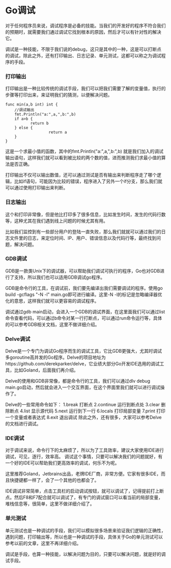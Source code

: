 # Go调试
对于任何程序员来说，调试程序是必备的技能。当我们的开发好的程序不符合我们的预期时，就需要我们通过调试它找到根本的原因，然后才可以有针对性的解决它。

调试是一种技能，不限于我们说的debug，这只是其中的一种，这是可以打断点的调试，除此之外，还有打印输出、日志记录、单元测试，这都可以称之为调试程序的手段。

### 打印输出

打印输出是一种比较传统的调试手段，我们可以把我们需要了解的变量值，执行的步骤等打印出来，来证明我们的猜测，以便解决问题。
~~~
func min(a,b int) int {
    //调试输出
    fmt.Println("a:",a,",b:",b)    
    if a>b { 
           return b
    } else {
                   return a
    }
}
~~~
这是一个求最小值的函数，其中的fmt.Println("a:",a,",b:",b) 就是我们加入的调试输出语句，这样我们就可以看到被比较的两个数的值，进而推测我们求最小值的算法是否正确。

打印输出不仅可以输出数值，还可以通过测试是否有输出来判断程序走了哪个逻辑，比如if语句，可能因为比较的错误，程序进入了另外一个if分支，那么我们就可以通过使用打印输出来判断。

### 日志输出
这个和打印非常像，但是他比打印多了很多信息，比如发生时间，发生的代码行数等，这种尤其在我们遇到线上问题的时候尤其有用。

比如我们监控到有一些部分用户的登陆一直失败，那么我们就就可以通过我们的日志文件里的日志，来定位时间、IP、用户、错误信息以及代码行等，最终找到问题，解决问题。

### GDB调试
GDB是一款类Unix下的调试器，可以帮助我们调试可执行的程序，Go也对GDB进行了支持，所以我们也可以适用GDB调试go程序。

GDB是命令行的工具，在调试前，我们要先编译出我们需要调试的程序。使用go build -gcflags "-N -l" main.go即可进行编译。这里-N -l的标记是忽略编译器优化的意思，这样我们就可以更容易的调试程序。

调试通过gdb main启动，会进入一个GDB的调试界面，在这里面我们可以通过list命令查看代码，可以通过b命令对某一行打断点，可以通过run命令运行等，具体的可以参考GDB相关文档，这里不做详细介绍。

### Delve调试

Delve是一个专门为调试Go程序而生的调试工具，它比GDB更强大，尤其时调试多goroutine高并发的Go程序。Delve的项目地址为https://github.com/derekparker/delve，它业绩大部分Go开发IDE选用的调试工具，比如Goland，后面我们再介绍。

Delve的使用和GDB非常像，都是命令行的工具，我们可以通过dlv debug main.go启动，然后就会进入一个交互界面，在这个界面里我们就可以进行调试操作了。

Delve的一些常用命令如下：
1.break 打断点
2.continue 运行到断点处
3.clear 删除断点
4.list 显示源代码
5.next 运行到下一行
6.locals 打印局部变量
7.print 打印一个变量或者表达式
8.exit 退出调试
除此之外，还有很多，大家可以参考Delve的文档进行调试。

### IDE调试
对于调试来说，命令行下的太麻烦了，所以为了工具效率，建议大家使用IDE进行调试，可见，逐行，效率高。
调试这个事情，只要可以解决我们的问题就好，有一个好的IDE可以帮助我们更高效率的调试，何乐不为呢。

这里推荐Goland，Jetbrains出品，老牌IDE厂商，非常方便。它家有很多IDE，而且快捷键都一样了，会了一个其他的也都会了。

IDE调试非常简单，点击工具栏的启动调试按钮，就可以调试了，记得提前打上断点。然后F8和F7配合就可以调试了，有专门的调试窗口可以看当前的局部变量，堆栈信息等，很简单，这里不做详细介绍了。

### 单元测试

单元测试也是一种调试的手段，我们可以模拟很多场景来验证我们逻辑的正确性，遇到问题，打印输出等，所以也是一种调试的手段，具体关于Go的单元测试可以参考以前的文章，这里不再详细介绍。

调试是手段，也算一种技能，以解决问题为目的，只要可以解决问题，就是好的调试手段。
